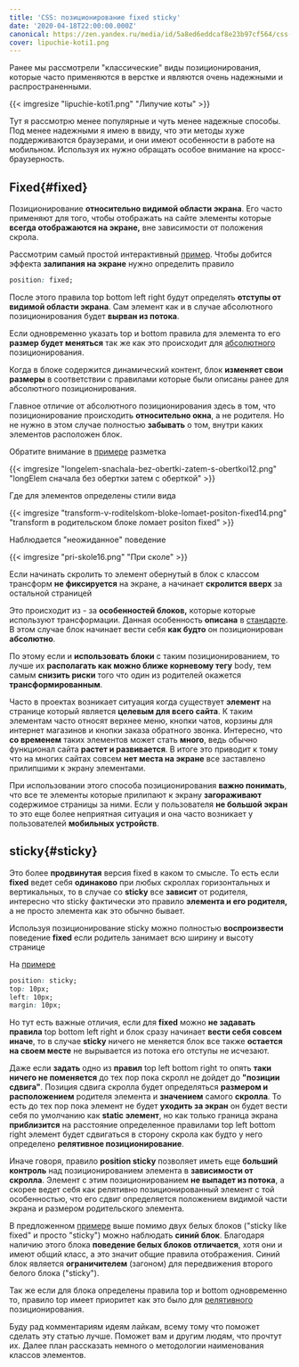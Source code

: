 ```yaml
---
title: 'CSS: позиционирование fixed sticky'
date: '2020-04-18T22:00:00.000Z'
canonical: https://zen.yandex.ru/media/id/5a8ed6eddcaf8e23b97cf564/css-pozicionirovanie-fixed-sticky-5ddae37b1d7c9c37ebede3f7
cover: lipuchie-koti1.png
---
```

Ранее мы рассмотрели "классические" виды позиционирования, которые часто применяются в верстке и являются очень надежными и распространенными.

<!--more-->
{{< imgresize "lipuchie-koti1.png" "Липучие коты" >}} 

Тут я рассмотрю менее популярные и чуть менее надежные способы. Под менее надежными я имею в ввиду, что эти методы хуже поддерживаются браузерами, и они имеют особенности в работе на мобильном. Используя их нужно обращать особое внимание на кросс-браузерность.

## Fixed{#fixed} 

Позиционирование **относительно видимой области экрана**. Его часто применяют для того, чтобы отображать на сайте элементы которые **всегда отображаются на экране,** вне зависимости от положения скрола.

Рассмотрим самый простой интерактивный [пример](https://primeanotherrelationalmodel--erdmko.repl.co/). Чтобы добится эффекта **залипания на экране** нужно определить правило

```css
position: fixed;
``` 

После этого правила top bottom left right будут определять **отступы от видимой области экрана**. Сам элемент как и в случае абсолютного позиционирования будет **вырван из потока**.

Если одновременно указать top и bottom правила для элемента то его **размер будет меняться** так же как это происходит для [абсолютного](/blog/osnovi-css-pozitsionirovanie) позиционирования.

Когда в блоке содержится динамический контент, блок **изменяет свои размеры** в соответствии с правилами которые были описаны ранее для абсолютного позиционирования.

Главное отличие от абсолютного позиционирования здесь в том, что позиционирование происходить **относительно окна**, а не родителя. Но не нужно в этом случае полностью **забывать** о том, внутри каких элементов расположен блок.

Обратите внимание в [примере](https://repl.it/@ErDmKo/PrimeAnotherRelationalmodel) разметка

{{< imgresize "longelem-snachala-bez-obertki-zatem-s-obertkoi12.png" "longElem сначала без обертки затем с оберткой" >}} 

Где для элементов определены стили вида

{{< imgresize "transform-v-roditelskom-bloke-lomaet-positon-fixed14.png" "transform в родительском блоке ломает positon fixed" >}} 

Наблюдается "неожиданное" поведение

{{< imgresize "pri-skole16.png" "При сколе" >}} 

Если начинать скролить то элемент обернутый в блок с классом трансформ **не фиксируется** на экране, а начинает **скролится вверх** за остальной страницей

Это происходит из - за **особенностей блоков,** которые которые используют трансформации. Данная особенность **описана** в [стандарте](https://www.w3.org/TR/css-transforms-1/#transform-rendering). В этом случае блок начинает вести себя **как будто** он позиционирован **абсолютно**.

По этому если и **использовать блоки** с таким позиционированием, то лучше их **располагать как можно ближе корневому тегу** body, тем самым **снизить риски** того что один из родителей окажется **трансформированным**.

Часто в проектах возникает ситуация когда существует **элемент** на странице который является **целевым для всего сайта**. К таким элементам часто относят верхнее меню, кнопки чатов, корзины для интернет магазинов и кнопки заказа обратного звонка. Интересно, что **со временем** таких элементов может стать **много**, ведь обычно функционал сайта **растет и развивается**. В итоге это приводит к тому что на многих сайтах совсем **нет места на экране** все заставлено прилипшими к экрану элементами.

При использовании этого способа позиционирования **важно понимать**, что все те элементы которые прилипают к экрану **загораживают** содержимое страницы за ними. Если у пользователя **не большой экран** то это еще более неприятная ситуация и она часто возникает у пользователей **мобильных устройств**.

## sticky{#sticky} 

Это более **продвинутая** версия fixed в каком то смысле. То есть если **fixed** ведет себя **одинаково** при любых скроллах горизонтальных и вертикальных, то в случае со **sticky** все **зависит** от родителя, интересно что sticky фактически это правило **элемента и его родителя,** а не просто элемента как это обычно бывает.

Используя позиционирование sticky можно полностью **воспроизвести** поведение **fixed** если родитель занимает всю ширину и высоту странице

На [примере](https://repl.it/@ErDmKo/DangerousMundaneCodes)

```css
position: sticky;
top: 10px;
left: 10px;
margin: 10px;
``` 

Но тут есть важные отличия, если для **fixed** можно **не задавать правила** top bottom left right и блок сразу начинает **вести себя совсем иначе**, то в случае **sticky** ничего не меняется блок все также **остается на своем месте** не вырывается из потока его отступы не исчезают.

Даже если **задать** одно из **правил** top left bottom right то опять **таки ничего не поменяется** до тех пор пока скролл не дойдет до **"позиции сдвига"**. Позиция сдвига скролла будет определяться **размером и расположением** родителя элемента и **значением** самого **скролла**. То есть до тех пор пока элемент не будет **уходить за экран** он будет вести себя по умолчанию как **static элемент**, но как только граница экрана **приблизится** на расстояние определенное правилами top left bottom right элемент будет сдвигаться в сторону скрола как будто у него определено **релятивное позиционирование**.

Иначе говоря, правило **position sticky** позволяет иметь еще **больший контроль** над позиционированием элемента в **зависимости от скролла**. Элемент с этим позиционированием **не выпадет из потока**, а скорее ведет себя как релятивно позиционированный элемент с той особенностью, что его сдвиг определяется положением видимой части экрана и размером родительского элемента.

В предложенном [примере](https://dangerousmundanecodes--erdmko.repl.co/) выше помимо двух белых блоков ("sticky like fixed" и просто "sticky") можно наблюдать **синий блок**. Благодаря наличию этого блока **поведение белых блоков отличается**, хотя они и имеют общий класс, а это значит общие правила отображения. Синий блок является **ограничителем** (загоном) для передвижения второго белого блока ("sticky").

Так же если для блока определены правила top и bottom одновременно то, правило top имеет приоритет как это было для [релятивного](/blog/osnovi-css-pozitsionirovanie) позиционирования.

Буду рад комментариям идеям лайкам, всему тому что поможет сделать эту статью лучше. Поможет вам и другим людям, что прочтут их. Далее план рассказать немного о методологии наименования классов элементов.

